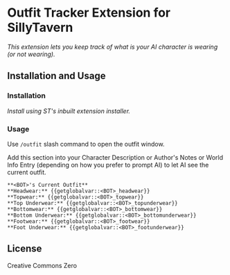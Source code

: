 # Outfit Tracker Extension for SillyTavern

*This extension lets you keep track of what is your AI character is wearing (or not wearing).*

## Installation and Usage

### Installation

*Install using ST's inbuilt extension installer.* 

### Usage

Use `/outfit` slash command to open the outfit window.

Add this section into your Character Description or Author's Notes or World Info Entry (depending on how you prefer to prompt AI) to let AI see the current outfit.

```
**<BOT>'s Current Outfit**
**Headwear:** {{getglobalvar::<BOT>_headwear}}
**Topwear:** {{getglobalvar::<BOT>_topwear}}
**Top Underwear:** {{getglobalvar::<BOT>_topunderwear}}
**Bottomwear:** {{getglobalvar::<BOT>_bottomwear}}
**Bottom Underwear:** {{getglobalvar::<BOT>_bottomunderwear}}
**Footwear:** {{getglobalvar::<BOT>_footwear}}
**Foot Underwear:** {{getglobalvar::<BOT>_footunderwear}}
```

## License

Creative Commons Zero
